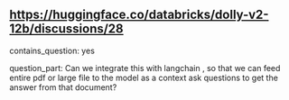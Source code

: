 ## https://huggingface.co/databricks/dolly-v2-12b/discussions/28

contains_question: yes

question_part: Can we integrate this with langchain , so that we can feed entire pdf or large file to the model as a context ask questions to get the answer from that document?